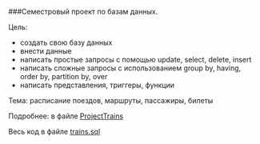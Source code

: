 ###Семестровый проект по базам данных.


Цель: 
- создать свою базу данных
-  внести данные
-  написать простые запросы с помощью update, select, delete, insert
- написать сложные запросы с использованием group by, having, order by, partition by, over
- написать представления, триггеры, функции

Тема: расписание поездов, маршруты, пассажиры, билеты

Подробнее: в файле [ProjectTrains](ProjectTrains.pdf)

Весь код в файле [trains.sql](trains.sql)
